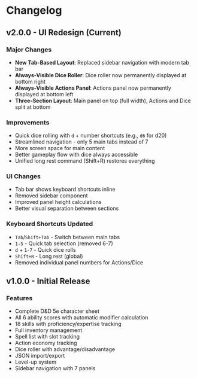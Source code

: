 # Changelog

## v2.0.0 - UI Redesign (Current)

### Major Changes
- **New Tab-Based Layout**: Replaced sidebar navigation with modern tab bar
- **Always-Visible Dice Roller**: Dice roller now permanently displayed at bottom right
- **Always-Visible Actions Panel**: Actions panel now permanently displayed at bottom left
- **Three-Section Layout**: Main panel on top (full width), Actions and Dice split at bottom

### Improvements
- Quick dice rolling with `d` + number shortcuts (e.g., `d6` for d20)
- Streamlined navigation - only 5 main tabs instead of 7
- More screen space for main content
- Better gameplay flow with dice always accessible
- Unified long rest command (Shift+R) restores everything

### UI Changes
- Tab bar shows keyboard shortcuts inline
- Removed sidebar component
- Improved panel height calculations
- Better visual separation between sections

### Keyboard Shortcuts Updated
- `Tab`/`Shift+Tab` - Switch between main tabs
- `1-5` - Quick tab selection (removed 6-7)
- `d` + `1-7` - Quick dice rolls
- `Shift+R` - Long rest (global)
- Removed individual panel numbers for Actions/Dice

## v1.0.0 - Initial Release

### Features
- Complete D&D 5e character sheet
- All 6 ability scores with automatic modifier calculation
- 18 skills with proficiency/expertise tracking
- Full inventory management
- Spell list with slot tracking
- Action economy tracking
- Dice roller with advantage/disadvantage
- JSON import/export
- Level-up system
- Sidebar navigation with 7 panels
